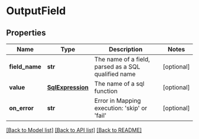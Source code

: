 # OutputField

## Properties
Name | Type | Description | Notes
------------ | ------------- | ------------- | -------------
**field_name** | **str** | The name of a field, parsed as a SQL qualified name  | [optional] 
**value** | [**SqlExpression**](SqlExpression.md) | The name of a sql function | [optional] 
**on_error** | **str** | Error in Mapping execution: &#39;skip&#39; or &#39;fail&#39;  | [optional] 

[[Back to Model list]](../README.md#documentation-for-models) [[Back to API list]](../README.md#documentation-for-api-endpoints) [[Back to README]](../README.md)


